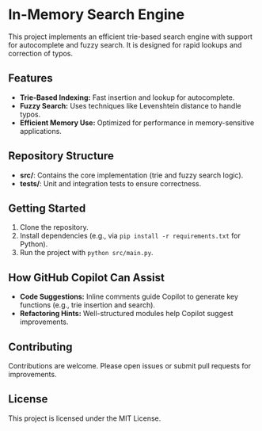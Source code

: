 # In-Memory Search Engine

This project implements an efficient trie-based search engine with support for autocomplete and fuzzy search. It is designed for rapid lookups and correction of typos.

## Features
- **Trie-Based Indexing:** Fast insertion and lookup for autocomplete.
- **Fuzzy Search:** Uses techniques like Levenshtein distance to handle typos.
- **Efficient Memory Use:** Optimized for performance in memory-sensitive applications.

## Repository Structure
- **src/**: Contains the core implementation (trie and fuzzy search logic).
- **tests/**: Unit and integration tests to ensure correctness.

## Getting Started
1. Clone the repository.
2. Install dependencies (e.g., via `pip install -r requirements.txt` for Python).
3. Run the project with `python src/main.py`.

## How GitHub Copilot Can Assist
- **Code Suggestions:** Inline comments guide Copilot to generate key functions (e.g., trie insertion and search).
- **Refactoring Hints:** Well-structured modules help Copilot suggest improvements.

## Contributing
Contributions are welcome. Please open issues or submit pull requests for improvements.

## License
This project is licensed under the MIT License.
